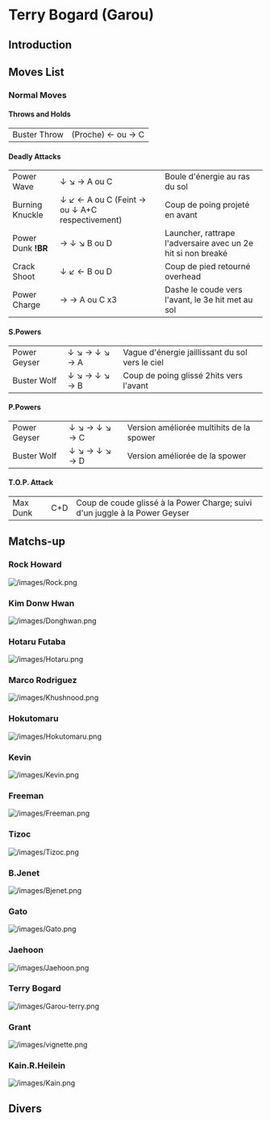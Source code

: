 # Terry Bogard (Garou)

## Introduction

## Moves List

### Normal Moves

#### Throws and Holds

|              |                   |
|--------------|-------------------|
| Buster Throw | (Proche) ← ou → C |

#### Deadly Attacks

|                    |                                                |                                                              |
|--------------------|------------------------------------------------|--------------------------------------------------------------|
| Power Wave         | ↓ ↘ → A ou C                                   | Boule d'énergie au ras du sol                                |
| Burning Knuckle    | ↓ ↙ ← A ou C (Feint → ou ↓ A+C respectivement) | Coup de poing projeté en avant                               |
| Power Dunk **!BR** | → ↓ ↘ B ou D                                   | Launcher, rattrape l'adversaire avec un 2e hit si non breaké |
| Crack Shoot        | ↓ ↙ ← B ou D                                   | Coup de pied retourné overhead                               |
| Power Charge       | → → A ou C x3                                  | Dashe le coude vers l'avant, le 3e hit met au sol            |

#### S.Powers

|              |               |                                                 |
|--------------|---------------|-------------------------------------------------|
| Power Geyser | ↓ ↘ → ↓ ↘ → A | Vague d'énergie jaillissant du sol vers le ciel |
| Buster Wolf  | ↓ ↘ → ↓ ↘ → B | Coup de poing glissé 2hits vers l'avant         |

#### P.Powers

|              |               |                                          |
|--------------|---------------|------------------------------------------|
| Power Geyser | ↓ ↘ → ↓ ↘ → C | Version améliorée multihits de la spower |
| Buster Wolf  | ↓ ↘ → ↓ ↘ → D | Version améliorée de la spower           |

#### T.O.P. Attack

|          |     |                                                                             |
|----------|-----|-----------------------------------------------------------------------------|
| Max Dunk | C+D | Coup de coude glissé à la Power Charge; suivi d'un juggle à la Power Geyser |

## Matchs-up

### Rock Howard

![](/images/Rock.png‎ "/images/Rock.png‎")

### Kim Donw Hwan

![](/images/Donghwan.png‎ "/images/Donghwan.png‎")

### Hotaru Futaba

![](/images/Hotaru.png‎ "/images/Hotaru.png‎")

### Marco Rodriguez

![](/images/Khushnood.png‎ "/images/Khushnood.png‎")

### Hokutomaru

![](/images/Hokutomaru.png "/images/Hokutomaru.png")

### Kevin

![](/images/Kevin.png‎ "/images/Kevin.png‎")

### Freeman

![](/images/Freeman.png‎ "/images/Freeman.png‎")

### Tizoc

![](/images/Tizoc.png‎ "/images/Tizoc.png‎")

### B.Jenet

![](/images/Bjenet.png‎ "/images/Bjenet.png‎")

### Gato

![](/images/Gato.png‎ "/images/Gato.png‎")

### Jaehoon

![](/images/Jaehoon.png‎ "/images/Jaehoon.png‎")

### Terry Bogard

![](/images/Garou-terry.png‎ "/images/Garou-terry.png‎")

### Grant

![](/images/vignette.png "/images/vignette.png")

### Kain.R.Heilein

![](/images/Kain.png‎ "/images/Kain.png‎")

## Divers
